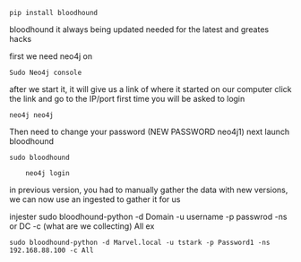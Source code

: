 
```
pip install bloodhound
```
bloodhound it always being updated
needed for the latest and greates hacks

first we need neo4j on 
```
Sudo Neo4j console
```
after we start it, it will give us a link of where it started on our computer
	click the link and go to the IP/port
first time you will be asked to login
```
neo4j neo4j
```
Then need to change your password (NEW PASSWORD neo4j1)
next launch bloodhound
```
sudo bloodhound
```
		neo4j login
in previous version, you had to manually gather the data
with new versions, we can now use an ingested to gather it for us

injester
	sudo bloodhound-python 
		-d Domain
		-u username
		-p passwrod
		-ns or DC
		-c (what are we collecting) All
	ex
```
sudo bloodhound-python -d Marvel.local -u tstark -p Password1 -ns 192.168.88.100 -c All
```
